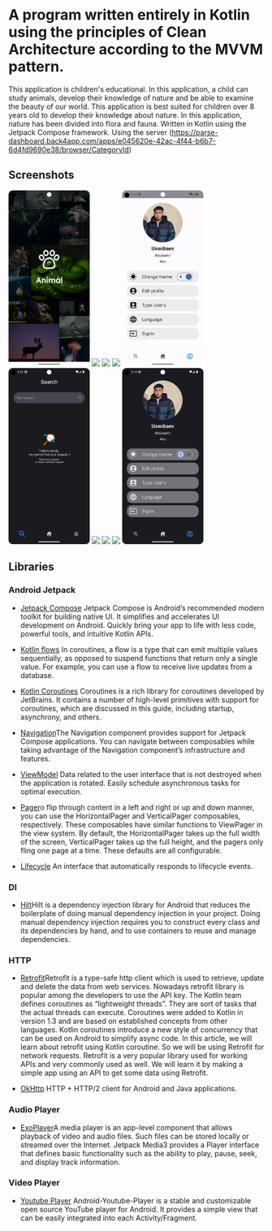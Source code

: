 # A program written entirely in Kotlin using the principles of Clean Architecture according to the MVVM pattern.

This application is children's educational. 
In this application, a child can study animals, 
develop their knowledge of nature and be able to examine the beauty of our world. 
This application is best suited for children over 8 years old to develop their knowledge about nature. 
In this application, nature has been divided into flora and fauna.
Written in Kotlin using the Jetpack Compose
framework.
Using the
server (https://parse-dashboard.back4app.com/apps/e045620e-42ac-4f44-b6b7-6d4fd9690e38/browser/CategoryId)

## Screenshots

[<img src="meta/screenshots/screenshot_splach.png" width=160>](meta/screenshots/screenshot_splach.png)
[<img src="meta/screenshots/screenshot_home_light.png" width=160>](meta/screenshots/screenshot_home_light.png)
[<img src="meta/screenshots/screenshot_detail_light.png" width=160>](meta/screenshots/screenshot_detail_light.png)
[<img src="meta/screenshots/screenshot_all_light.png" width=160>](meta/screenshots/screenshot_all_light.png)
[<img src="meta/screenshots/screenshot_profile_light.png" width=160>](meta/screenshots/screenshot_profile_light.png)
[<img src="meta/screenshots/screenshot_search.png" width=160>](meta/screenshots/screenshot_search.png)
[<img src="meta/screenshots/screenshot_home_dark.png" width=160>](meta/screenshots/screenshot_home_dark.png)
[<img src="meta/screenshots/screenshot_detail_dark.png" width=160>](meta/screenshots/screenshot_detail_dark.png)
[<img src="meta/screenshots/screenshot_all_dark.png" width=160>](meta/screenshots/screenshot_all_dark.png)
[<img src="meta/screenshots/screenshot_profile_dark.png" width=160>](meta/screenshots/screenshot_profile_dark.png)


## Libraries

### Android Jetpack

  * [Jetpack Compose](https://developer.android.com/jetpack/compose) Jetpack Compose is Android’s
  recommended modern toolkit for building native UI. It simplifies and accelerates UI development on
  Android. Quickly bring your app to life with less code, powerful tools, and intuitive Kotlin APIs.

  * [Kotlin flows](https://developer.android.com/kotlin/flow) In coroutines, a flow is a type that can
    emit multiple values sequentially, as opposed to suspend functions that return only a single
    value. For example, you can use a flow to receive live updates from a database.

  * [Kotlin Coroutines](https://github.com/Kotlin/kotlinx.coroutines) Coroutines is a rich library for
    coroutines developed by JetBrains. It contains a number of high-level primitives with support for
    coroutines, which are discussed in this guide, including startup, asynchrony, and others.

  * [Navigation](https://developer.android.com/jetpack/compose/navigation)The Navigation component
    provides support for Jetpack Compose applications. You can navigate between composables while
    taking advantage of the Navigation component’s infrastructure and features.

  * [ViewModel](https://developer.android.com/topic/libraries/architecture/viewmodel) Data related to
    the user interface that is not destroyed when the application is rotated. Easily schedule
    asynchronous tasks for optimal execution.

  * [Pager](https://developer.android.com/jetpack/compose/layouts/pager)o flip through content in a
    left and right or up and down manner, you can use the HorizontalPager and VerticalPager
    composables, respectively. These composables have similar functions to ViewPager in the view
    system. By default, the HorizontalPager takes up the full width of the screen, VerticalPager takes
    up the full height, and the pagers only fling one page at a time. These defaults are all
    configurable.

  * [Lifecycle](https://developer.android.com/topic/libraries/architecture/lifecycle) An interface
    that automatically responds to lifecycle events.

### DI

  * [Hilt](https://developer.android.com/training/dependency-injection/hilt-android)Hilt is a
  dependency injection library for Android that reduces the boilerplate of doing manual dependency
  injection in your project. Doing manual dependency injection requires you to construct every class
  and its dependencies by hand, and to use containers to reuse and manage dependencies.


### HTTP


  * [Retrofit](https://www.geeksforgeeks.org/retrofit-with-kotlin-coroutine-in-android)Retrofit is a
  type-safe http client which is used to retrieve, update and delete the data from web services.
  Nowadays retrofit library is popular among the developers to use the API key. The Kotlin team
  defines coroutines as “lightweight threads”. They are sort of tasks that the actual threads can
  execute. Coroutines were added to Kotlin in version 1.3 and are based on established concepts from
  other languages. Kotlin coroutines introduce a new style of concurrency that can be used on
  Android to simplify async code. In this article, we will learn about retrofit using Kotlin
  coroutine. So we will be using Retrofit for network requests. Retrofit is a very popular library
  used for working APIs and very commonly used as well. We will learn it by making a simple app
  using an API to get some data using Retrofit.

  * [OkHttp](https://github.com/square/okhttp) HTTP + HTTP/2 client for Android and Java applications.

### Audio Player


  * [ExoPlayer](https://developer.android.com/media/media3/exoplayer)A media player is an app-level component 
  that allows playback of video and audio files. Such files can be stored locally or 
  streamed over the Internet. Jetpack Media3 provides a Player interface that defines basic 
  functionality such as the ability to play, pause, seek, and display track information.


### Video Player

  * [Youtube Player](https://github.com/PierfrancescoSoffritti/android-youtube-player)
  Android-Youtube-Player is a stable and customizable open source YouTube player for Android. It
  provides a simple view that can be easily integrated into each Activity/Fragment.

